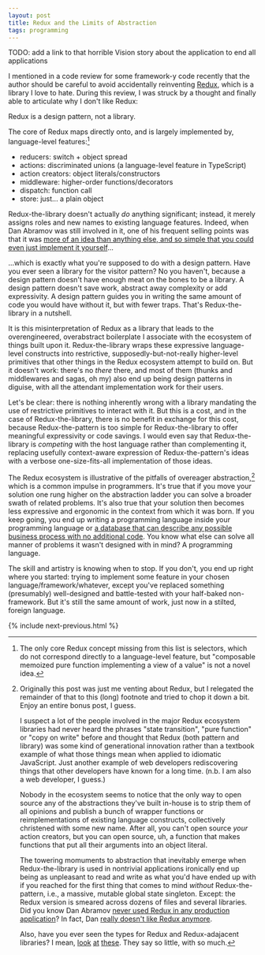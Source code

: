 ```yaml
---
layout: post
title: Redux and the Limits of Abstraction
tags: programming
---
```


TODO: add a link to that horrible Vision story about the application to end all applications

I mentioned in a code review for some framework-y code recently that the author should be careful to avoid accidentally reinventing [Redux](https://redux.js.org), which is a library I love to hate. During this review, I was struck by a thought and finally able to articulate why I don't like Redux:

Redux is a design pattern, not a library.

The core of Redux maps directly onto, and is largely implemented by, language-level features:[^1]

- reducers: switch + object spread
- actions: discriminated unions (a language-level feature in TypeScript)
- action creators: object literals/constructors
- middleware: higher-order functions/decorators
- dispatch: function call
- store: just... a plain object

Redux-the-library doesn't actually _do_ anything significant; instead, it merely assigns roles and new names to existing language features. Indeed, when Dan Abramov was still involved in it, one of his frequent selling points was that it was [more of an idea than anything else, and so simple that you could even just implement it yourself](https://medium.com/@dan_abramov/you-might-not-need-redux-be46360cf367)...

...which is exactly what you're supposed to do with a design pattern. Have you ever seen a library for the visitor pattern? No you haven't, because a design pattern doesn't have enough meat on the bones to be a library. A design pattern doesn't save work, abstract away complexity or add expressivity. A design pattern guides you in writing the same amount of code you would have without it, but with fewer traps. That's Redux-the-library in a nutshell.

It is this misinterpretation of Redux as a library that leads to the overengineered, overabstract boilerplate I associate with the ecosystem of things built upon it. Redux-the-library wraps these expressive language-level constructs into restrictive, supposedly-but-not-really higher-level primitives that other things in the Redux ecosystem attempt to build on. But it doesn't work: there's no _there_ there, and most of them (thunks and middlewares and sagas, oh my) also end up being design patterns in diguise, with all the attendant implementation work for their users.

Let's be clear: there is nothing inherently wrong with a library mandating the use of restrictive primitives to interact with it. But this is a cost, and in the case of Redux-the-library, there is no benefit in exchange for this cost, because Redux-the-pattern is too simple for Redux-the-library to offer meaningful expressivity or code savings. I would even say that Redux-the-library is _competing_ with the host language rather than complementing it, replacing usefully context-aware expression of Redux-the-pattern's ideas with a verbose one-size-fits-all implementation of those ideas.

The Redux ecosystem is illustrative of the pitfalls of overeager abstraction,[^2] which is a common impulse in programmers. It's true that if you move your solution one rung higher on the abstraction ladder you can solve a broader swath of related problems. It's also true that your solution then becomes less expressive and ergonomic in the context from which it was born. If you keep going, you end up writing a programming language inside your programming language or [a database that can describe any possible business process with no additional code](TODO). You know what else can solve all manner of problems it wasn't designed with in mind? A programming language.

The skill and artistry is knowing when to stop. If you don't, you end up right where you started: trying to implement some feature in your chosen language/framework/whatever, except you've replaced something (presumably) well-designed and battle-tested with your half-baked non-framework. But it's still the same amount of work, just now in a stilted, foreign language.

[^1]: The only core Redux concept missing from this list is selectors, which do not correspond directly to a language-level feature, but "composable memoized pure function implementing a view of a value" is not a novel idea.

[^2]: Originally this post was just me venting about Redux, but I relegated the remainder of that to this (long) footnote and tried to chop it down a bit. Enjoy an entire bonus post, I guess.

    I suspect a lot of the people involved in the major Redux ecosystem libraries had never heard the phrases "state transition", "pure function" or "copy on write" before and thought that Redux (both pattern and library) was some kind of generational innovation rather than a textbook example of what those things mean when applied to idiomatic JavaScript. Just another example of web developers rediscovering things that other developers have known for a long time. (n.b. I am also a web developer, I guess.)

    Nobody in the ecosystem seems to notice that the only way to open source any of the abstractions they've built in-house is to strip them of all opinions and publish a bunch of wrapper functions or reimplementations of existing language constructs, collectively christened with some new name. After all, you can't open source _your_ action creators, but you can open source, uh, a function that makes functions that put all their arguments into an object literal.

    The towering momuments to abstraction that inevitably emerge when Redux-the-library is used in nontrivial applications ironically end up being as unpleasant to read and write as what you'd have ended up with if you reached for the first thing that comes to mind _without_ Redux-the-pattern, i.e., a massive, mutable global state singleton. Except: the Redux version is smeared across dozens of files and several libraries. Did you know Dan Abramov [never used Redux in any production application](https://www.reddit.com/r/reactjs/comments/dsfio6/comment/f6pmgmj/)? In fact, Dan [really doesn't like Redux anymore](https://www.reddit.com/r/reactjs/comments/dsfio6/comment/f6p4krr/).

    Also, have you ever seen the types for Redux and Redux-adajacent libraries? I mean, [look](https://github.com/reduxjs/redux-toolkit/blob/0246f788ef964a6afb5071f5b9a651d48630f3e0/packages/toolkit/src/configureStore.ts#L118-L126) [at](https://github.com/reduxjs/react-redux/blob/a128c5ebb30bda6e60d597dc37ab97992f8e0d8d/src/types.ts#L110-L124) [these](https://github.com/reduxjs/reselect/blob/1223a1b0997a6b248ccbac3ba4e2a544a7a676d8/src/createSelectorCreator.ts#L80-L104). They say so little, with so much.

{% include next-previous.html %}
